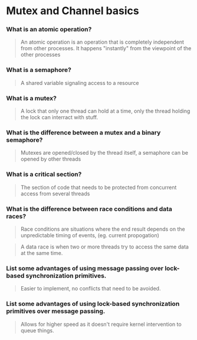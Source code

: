 # Mutex and Channel basics

### What is an atomic operation?
> An atomic operation is an operation that is completely independent from other processes. It happens "instantly" from the viewpoint of the other processes

### What is a semaphore?
> A shared variable signaling access to a resource

### What is a mutex?
> A lock that only one thread can hold at a time, only the thread holding the lock can interract with stuff.

### What is the difference between a mutex and a binary semaphore?
> Mutexes are opened/closed by the thread itself, a semaphore can be opened by other threads

### What is a critical section?
> The section of code that needs to be protected from concurrent access from several threads

### What is the difference between race conditions and data races?
 > Race conditions are situations where the end result depends on the unpredictable timing of events, (eg. current propogation)

 > A data race is when two or more threads try to access the same data at the same time.

### List some advantages of using message passing over lock-based synchronization primitives.
> Easier to implement, no conflicts that need to be avoided.

### List some advantages of using lock-based synchronization primitives over message passing.
> Allows for higher speed as it doesn't require kernel intervention to queue things.
